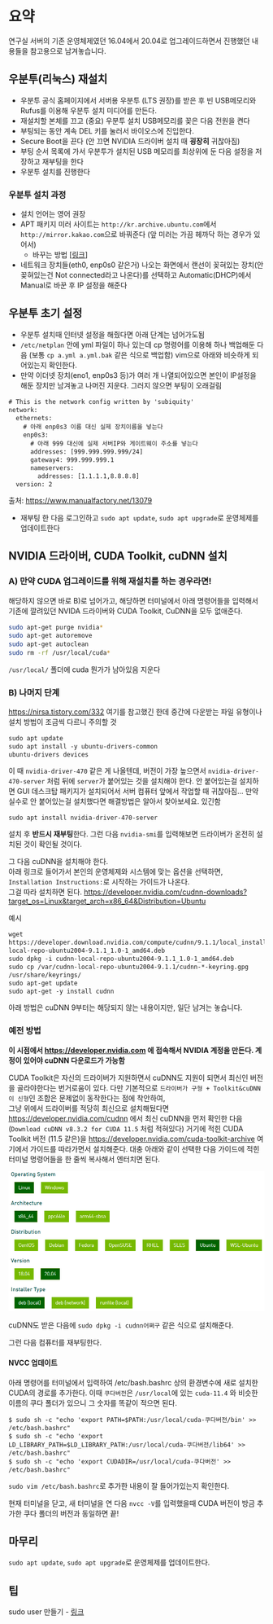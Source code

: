 # 요약
연구실 서버의 기존 운영체제였던 16.04에서 20.04로 업그레이드하면서 진행했던 내용들을 참고용으로 남겨놓습니다.

## 우분투(리눅스) 재설치
- 우분투 공식 홈페이지에서 서버용 우분투 (LTS 권장)를 받은 후 빈 USB메모리와 Rufus를 이용해 우분투 설치 미디어를 만든다.
- 재설치할 본체를 끄고 (중요) 우분투 설치 USB메모리를 꽂은 다음 전원을 켠다
- 부팅되는 동안 계속 DEL 키를 눌러서 바이오스에 진입한다.
- Secure Boot을 끈다 (안 끄면 NVIDIA 드라이버 설치 때 **굉장히** 귀찮아짐)
- 부팅 순서 목록에 가서 우분투가 설치된 USB 메모리를 최상위에 둔 다음 설정을 저장하고 재부팅을 한다
- 우분투 설치를 진행한다  

### 우분투 설치 과정
- 설치 언어는 영어 권장
- APT 패키지 미러 사이트는 `http://kr.archive.ubuntu.com`에서 `http://mirror.kakao.com`으로 바꿔준다 (앞 미러는 가끔 헤까닥 하는 경우가 있어서)
  - 바꾸는 방법 [[링크](https://teddylee777.github.io/linux/ubuntu%EC%97%90%EC%84%9C-apt-get%EC%98%A4%EB%A5%98%EC%8B%9C-mirror%EC%82%AC%EC%9D%B4%ED%8A%B8-%EC%97%85%EB%8D%B0%EC%9D%B4%ED%8A%B8%EB%B0%A9%EB%B2%95/)]
- 네트워크 장치들(eth0, enp0s0 같은거) 나오는 화면에서 랜선이 꽂혀있는 장치(안 꽂혀있는건 Not connected라고 나온다)를 선택하고 Automatic(DHCP)에서 Manual로 바꾼 후 IP 설정을 해준다

## 우분투 초기 설정
- 우분투 설치때 인터넷 설정을 해줬다면 아래 단계는 넘어가도됨
- `/etc/netplan` 안에 yml 파일이 하나 있는데 cp 명령어를 이용해 하나 백업해둔 다음 (보통 `cp a.yml a.yml.bak` 같은 식으로 백업함) vim으로 아래와 비슷하게 되어있는지 확인한다.
- 만약 이더넷 장치(eno1, enp0s3 등)가 여러 개 나열되어있으면 본인이 IP설정을 해둔 장치만 남겨놓고 나머진 지운다. 그러지 않으면 부팅이 오래걸림
```shell
# This is the network config written by 'subiquity'
network:
  ethernets:
    # 아래 enp0s3 이름 대신 실제 장치이름을 넣는다
    enp0s3:
      # 아래 999 대신에 실제 서버IP와 게이트웨이 주소를 넣는다
      addresses: [999.999.999.999/24]
      gateway4: 999.999.999.1
      nameservers:
        addresses: [1.1.1.1,8.8.8.8]
  version: 2
```
출처: https://www.manualfactory.net/13079

- 재부팅 한 다음 로그인하고 `sudo apt update`, `sudo apt upgrade`로 운영체제를 업데이트한다

## NVIDIA 드라이버, CUDA Toolkit, cuDNN 설치

### A) 만약 CUDA 업그레이드를 위해 재설치를 하는 경우라면!
해당하지 않으면 바로 B)로 넘어가고, 해당하면 터미널에서 아래 명령어들을 입력해서 기존에 깔려있던 NVIDA 드라이버와 CUDA Toolkit, CuDNN을 모두 없애준다.

```bash
sudo apt-get purge nvidia* 
sudo apt-get autoremove
sudo apt-get autoclean
sudo rm -rf /usr/local/cuda*
```
`/usr/local/` 폴더에 cuda 뭔가가 남아있음 지운다

### B) 나머지 단계

https://nirsa.tistory.com/332 여기를 참고했긴 한데 중간에 다운받는 파일 유형이나 설치 방법이 조금씩 다르니 주의할 것  

```shell
sudo apt update 
sudo apt install -y ubuntu-drivers-common
ubuntu-drivers devices
```
이 때 `nvidia-driver-470` 같은 게 나올텐데, 버전이 가장 높으면서 `nvidia-driver-470-server` 처럼 뒤에 `server`가 붙어있는 것을 설치해야 한다. 안 붙어있는걸 설치하면 GUI 데스크탑 패키지가 설치되어서 서버 컴퓨터 앞에서 작업할 때 귀찮아짐... 만약 실수로 안 붙어있는걸 설치했다면 해결방법은 알아서 찾아보세요. 있긴함
```
sudo apt install nvidia-driver-470-server
```
설치 후 **반드시 재부팅**한다. 그런 다음 `nvidia-smi`를 입력해보면 드라이버가 온전히 설치된 것이 확인될 것이다.

그 다음 cuDNN을 설치해야 한다.  
아래 링크로 들어가서 본인의 운영체제와 시스템에 맞는 옵션을 선택하면, `Installation Instructions:`로 시작하는 가이드가 나온다.   
그걸 따라 설치하면 된다.
https://developer.nvidia.com/cudnn-downloads?target_os=Linux&target_arch=x86_64&Distribution=Ubuntu

예시
```
wget https://developer.download.nvidia.com/compute/cudnn/9.1.1/local_installers/cudnn-local-repo-ubuntu2004-9.1.1_1.0-1_amd64.deb
sudo dpkg -i cudnn-local-repo-ubuntu2004-9.1.1_1.0-1_amd64.deb
sudo cp /var/cudnn-local-repo-ubuntu2004-9.1.1/cudnn-*-keyring.gpg /usr/share/keyrings/
sudo apt-get update
sudo apt-get -y install cudnn
```

아래 방법은 cuDNN 9부터는 해당되지 않는 내용이지만, 일단 남겨는 놓습니다.
### 예전 방법

**이 시점에서 https://developer.nvidia.com 에 접속해서 NVIDIA 계정을 만든다. 계정이 있어야 cuDNN 다운로드가 가능함**

CUDA Toolkit은 자신의 드라이버가 지원하면서 cuDNN도 지원이 되면서 최신인 버전을 골라야한다는 번거로움이 있다. 다만 기본적으로 `드라이버가 구형 + Toolkit&cuDNN이 신형`인 조합은 문제없이 동작한다는 점에 착안하여,  
그냥 위에서 드라이버를 적당히 최신으로 설치해뒀다면 https://developer.nvidia.com/cudnn 에서 최신 cuDNN을 먼저 확인한 다음 (`Download cuDNN v8.3.2 for CUDA 11.5` 처럼 적혀있다) 거기에 적힌 CUDA Toolkit 버전 (11.5 같은)을 https://developer.nvidia.com/cuda-toolkit-archive 여기에서 가이드를 따라가면서 설치해준다. 대충 아래와 같이 선택한 다음 가이드에 적힌 터미널 명령어들을 한 줄씩 복사해서 엔터치면 된다.  

![cudatoolkit-options.png](/files/cudatoolkit-options.png)  

cuDNN도 받은 다음에 `sudo dpkg -i cudnn어쩌구` 같은 식으로 설치해준다.  

그런 다음 컴퓨터를 재부팅한다.

#### NVCC 업데이트
아래 명령어를 터미널에서 입력하여 /etc/bash.bashrc 상의 환경변수에 새로 설치한 CUDA의 경로를 추가한다.
이때 `쿠다버전`은 `/usr/local`에 있는 `cuda-11.4` 와 비슷한 이름의 쿠다 폴더가 있으니 그 숫자를 똑같이 적으면 된다.
```Shell
$ sudo sh -c "echo 'export PATH=$PATH:/usr/local/cuda-쿠다버전/bin' >> /etc/bash.bashrc"
$ sudo sh -c "echo 'export LD_LIBRARY_PATH=$LD_LIBRARY_PATH:/usr/local/cuda-쿠다버전/lib64' >> /etc/bash.bashrc"
$ sudo sh -c "echo 'export CUDADIR=/usr/local/cuda-쿠다버전' >> /etc/bash.bashrc"
```

`sudo vim /etc/bash.bashrc`로 추가한 내용이 잘 들어가있는지 확인한다.

현재 터미널을 닫고, 새 터미널을 연 다음 `nvcc -V`를 입력했을때 CUDA 버전이 방금 추가한 쿠다 폴더의 버전과 동일하면 끝!

## 마무리
`sudo apt update`, `sudo apt upgrade`로 운영체제를 업데이트한다.

## 팁
sudo user 만들기 - [링크](https://linuxize.com/post/how-to-create-a-sudo-user-on-ubuntu/)
